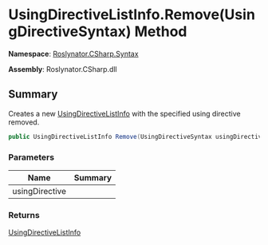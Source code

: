 # UsingDirectiveListInfo\.Remove\(UsingDirectiveSyntax\) Method

**Namespace**: [Roslynator.CSharp.Syntax](../../README.md)

**Assembly**: Roslynator\.CSharp\.dll

## Summary

Creates a new [UsingDirectiveListInfo](../README.md) with the specified using directive removed\.

```csharp
public UsingDirectiveListInfo Remove(UsingDirectiveSyntax usingDirective)
```

### Parameters

| Name | Summary |
| ---- | ------- |
| usingDirective | |

### Returns

[UsingDirectiveListInfo](../README.md)

